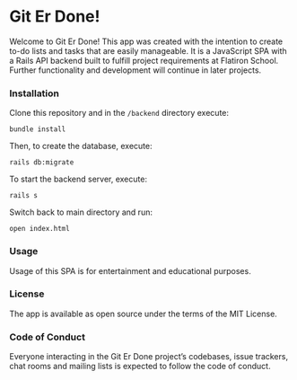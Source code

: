 # Git Er Done!

Welcome to Git Er Done! This app was created with the intention to create to-do lists and tasks that are easily manageable. It is a JavaScript SPA with a Rails API backend built to fulfill project requirements at Flatiron School. Further functionality and development will continue in later projects.

### Installation

Clone this repository and in the `/backend` directory execute:

`bundle install`

Then, to create the database, execute:

`rails db:migrate`

To start the backend server, execute:

`rails s`

Switch back to main directory and run:

`open index.html`

### Usage

Usage of this SPA is for entertainment and educational purposes.

### License

The app is available as open source under the terms of the MIT License.

### Code of Conduct

Everyone interacting in the Git Er Done project’s codebases, issue trackers, chat rooms and mailing lists is expected to follow the code of conduct.